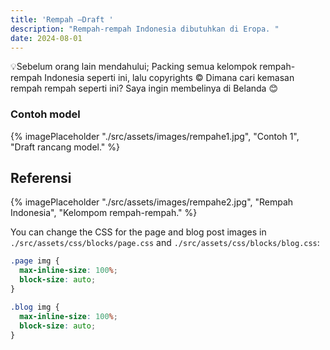 ```yaml
---
title: 'Rempah —Draft '
description: "Rempah-rempah Indonesia dibutuhkan di Eropa. "
date: 2024-08-01
---
```


💡Sebelum orang lain mendahului;
Packing semua kelompok rempah-rempah Indonesia seperti ini, lalu copyrights © 
Dimana cari kemasan rempah rempah seperti ini?
Saya ingin membelinya di Belanda 😊

### Contoh model

{% imagePlaceholder "./src/assets/images/rempahe1.jpg", "Contoh 1", "Draft rancang model." %}

## Referensi

{% imagePlaceholder "./src/assets/images/rempahe2.jpg", "Rempah Indonesia", "Kelompom rempah-rempah." %}

You can change the CSS for the page and blog post images in `./src/assets/css/blocks/page.css` and `./src/assets/css/blocks/blog.css`:

```css
.page img {
  max-inline-size: 100%;
  block-size: auto;
}

.blog img {
  max-inline-size: 100%;
  block-size: auto;
}
```
